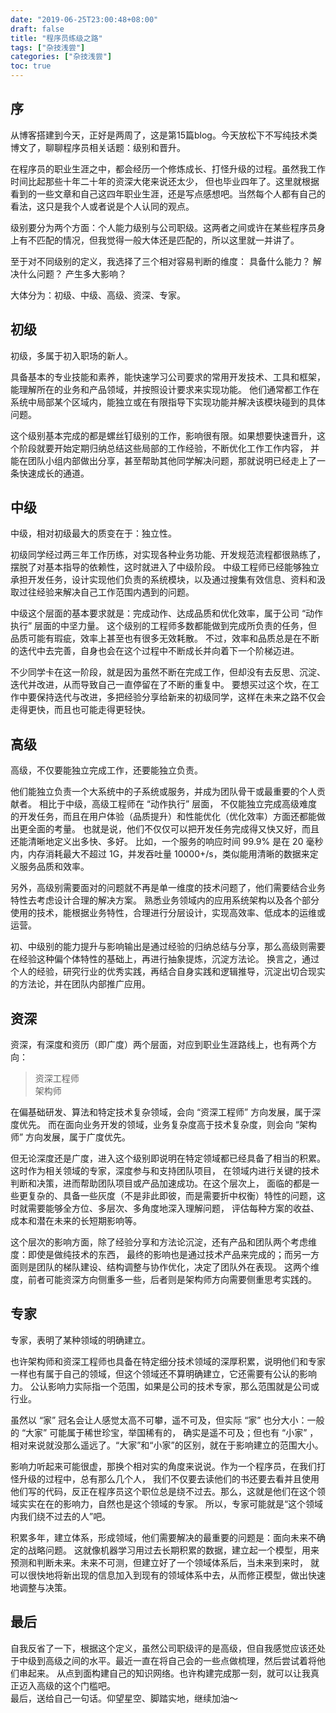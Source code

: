 ```yaml
---
date: "2019-06-25T23:00:48+08:00"
draft: false
title: "程序员练级之路"
tags: ["杂技浅尝"]
categories: ["杂技浅尝"]
toc: true
---
```


## 序
从博客搭建到今天，正好是两周了，这是第15篇blog。今天放松下不写纯技术类博文了，聊聊程序员相关话题：级别和晋升。

在程序员的职业生涯之中，都会经历一个修炼成长、打怪升级的过程。虽然我工作时间比起那些十年二十年的资深大佬来说还太少，
但也毕业四年了。这里就根据看到的一些文章和自己这四年职业生涯，还是写点感想吧。当然每个人都有自己的看法，这只是我个人或者说是个人认同的观点。

级别要分为两个方面：个人能力级别与公司职级。这两者之间或许在某些程序员身上有不匹配的情况，但我觉得一般大体还是匹配的，所以这里就一并讲了。

至于对不同级别的定义，我选择了三个相对容易判断的维度： 具备什么能力？ 解决什么问题？ 产生多大影响？

大体分为：初级、中级、高级、资深、专家。

## 初级
初级，多属于初入职场的新人。    

具备基本的专业技能和素养，能快速学习公司要求的常用开发技术、工具和框架，能理解所在的业务和产品领域，并按照设计要求来实现功能。
他们通常都工作在系统中局部某个区域内，能独立或在有限指导下实现功能并解决该模块碰到的具体问题。

这个级别基本完成的都是螺丝钉级别的工作，影响很有限。如果想要快速晋升，这个阶段就要开始定期归纳总结这些局部的工作经验，不断优化工作工作内容，
并能在团队小组内部做出分享，甚至帮助其他同学解决问题，那就说明已经走上了一条快速成长的通道。

## 中级
中级，相对初级最大的质变在于：独立性。

初级同学经过两三年工作历练，对实现各种业务功能、开发规范流程都很熟练了，摆脱了对基本指导的依赖性，这时就进入了中级阶段。
中级工程师已经能够独立承担开发任务，设计实现他们负责的系统模块，以及通过搜集有效信息、资料和汲取过往经验来解决自己工作范围内遇到的问题。

中级这个层面的基本要求就是：完成动作、达成品质和优化效率，属于公司 “动作执行” 层面的中坚力量。
这个级别的工程师多数都能做到完成所负责的任务，但品质可能有瑕疵，效率上甚至也有很多无效耗散。
不过，效率和品质总是在不断的迭代中去完善，自身也会在这个过程中不断成长并向着下一个阶梯迈进。
                    
不少同学卡在这一阶段，就是因为虽然不断在完成工作，但却没有去反思、沉淀、迭代并改进，从而导致自己一直停留在了不断的重复中。
要想买过这个坎，在工作中要保持迭代与改进，多把经验分享给新来的初级同学，这样在未来之路不仅会走得更快，而且也可能走得更轻快。
 
## 高级
高级，不仅要能独立完成工作，还要能独立负责。

他们能独立负责一个大系统中的子系统或服务，并成为团队骨干或最重要的个人贡献者。 相比于中级，高级工程师在 “动作执行” 层面，
不仅能独立完成高级难度的开发任务，而且在用户体验（品质提升）和性能优化（优化效率）方面还都能做出更全面的考量。
也就是说，他们不仅仅可以把开发任务完成得又快又好，而且还能清晰地定义出多快、多好。
比如，一个服务的响应时间 99.9% 是在 20 毫秒内，内存消耗最大不超过 1G，并发吞吐量 10000+/s，类似能用清晰的数据来定义服务品质和效率。 

另外，高级别需要面对的问题就不再是单一维度的技术问题了，他们需要结合业务特性去考虑设计合理的解决方案。
熟悉业务领域内的应用系统架构以及各个部分使用的技术，能根据业务特性，合理进行分层设计，实现高效率、低成本的运维或运营。 

初、中级别的能力提升与影响输出是通过经验的归纳总结与分享，那么高级则需要在经验这种偏个体特性的基础上，再进行抽象提炼，沉淀方法论。
换言之，通过个人的经验，研究行业的优秀实践，再结合自身实践和逻辑推导，沉淀出切合现实的方法论，并在团队内部推广应用。    

## 资深
资深，有深度和资历（即广度）两个层面，对应到职业生涯路线上，也有两个方向：

>资深工程师      
>架构师 

在偏基础研发、算法和特定技术复杂领域，会向 “资深工程师” 方向发展，属于深度优先。
而在面向业务开发的领域，业务复杂度高于技术复杂度，则会向 “架构师” 方向发展，属于广度优先。 

但无论深度还是广度，进入这个级别即说明在特定领域都已经具备了相当的积累。这时作为相关领域的专家，深度参与和支持团队项目，
在领域内进行关键的技术判断和决策，进而帮助团队项目或产品加速成功。在这个层次上，
面临的都是一些更复杂的、具备一些灰度（不是非此即彼，而是需要折中权衡）特性的问题，这时就需要能够全方位、多层次、多角度地深入理解问题，
评估每种方案的收益、成本和潜在未来的长短期影响等。 

这个层次的影响方面，除了经验分享和方法论沉淀，还有产品和团队两个考虑维度：即使是做纯技术的东西，
最终的影响也是通过技术产品来完成的；而另一方面则是团队的梯队建设、结构调整与协作优化，决定了团队外在表现。
这两个维度，前者可能资深方向侧重多一些，后者则是架构师方向需要侧重思考实践的。         

## 专家
专家，表明了某种领域的明确建立。 

也许架构师和资深工程师也具备在特定细分技术领域的深厚积累，说明他们和专家一样也有属于自己的领域，但这个领域还不算明确建立，它还需要有公认的影响力。
公认影响力实际指一个范围，如果是公司的技术专家，那么范围就是公司或行业。 

虽然以 “家” 冠名会让人感觉太高不可攀，遥不可及，但实际 “家” 也分大小：一般的 “大家” 可能属于稀世珍宝，举国稀有的，
确实是遥不可及；但也有 “小家” ，相对来说就没那么遥远了。“大家”和“小家”的区别，就在于影响建立的范围大小。
 
影响力听起来可能很虚，那换个相对实的角度来说说。作为一个程序员，在我们打怪升级的过程中，总有那么几个人，
我们不仅要去读他们的书还要去看并且使用他们写的代码，反正在程序员这个职位总是绕不过去。那么，这就是他们在这个领域实实在在的影响力，自然也是这个领域的专家。
所以，专家可能就是“这个领域内我们绕不过去的人”吧。 
 
积累多年，建立体系，形成领域，他们需要解决的最重要的问题是：面向未来不确定的战略问题。
这就像机器学习用过去长期积累的数据，建立起一个模型，用来预测和判断未来。未来不可测，但建立好了一个领域体系后，当未来到来时，
就可以很快地将新出现的信息加入到现有的领域体系中去，从而修正模型，做出快速地调整与决策。 

## 最后
自我反省了一下，根据这个定义，虽然公司职级评的是高级，但自我感觉应该还处于中级到高级之间的水平。最近一直在将自己会的一些点做梳理，然后尝试着将他们串起来。
从点到面构建自己的知识网络。也许构建完成那一刻，就可以让我真正迈入高级的这个门槛吧。     
最后，送给自己一句话。仰望星空、脚踏实地，继续加油～
    